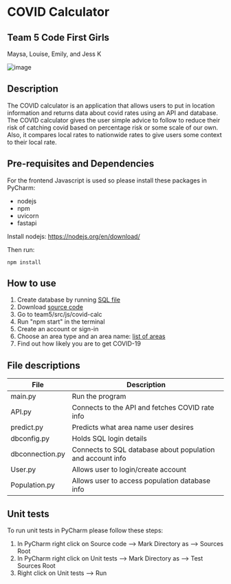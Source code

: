 # COVID Calculator

## Team 5 Code First Girls
Maysa, Louise, Emily, and Jess K

![image](https://user-images.githubusercontent.com/83308735/180663618-639532f5-18b1-4b8b-9bff-473e6c09f40d.png)

## Description

The COVID calculator is an application that allows users to put in location information and returns data about covid 
rates using an API and database. The COVID calculator gives the user simple advice to follow to reduce their risk of 
catching covid based on percentage risk or some scale of our own. Also, it compares local rates to nationwide rates to 
give users some context to their local rate.

## Pre-requisites and Dependencies
For the frontend Javascript is used so please install these packages in PyCharm:
* nodejs
* npm
* uvicorn
* fastapi

Install nodejs: https://nodejs.org/en/download/

Then run:

    npm install


## How to use

1. Create database by running [SQL file](https://github.com/jessicakan789/team5/tree/main/Database)
2. Download [source code](https://github.com/jessicakan789/team5/tree/main/Source%20code)
3. Go to team5/src/js/covid-calc
4. Run "npm start" in the terminal
5. Create an account or sign-in
6. Choose an area type and an area name:
[list of areas](https://github.com/jessicakan789/team5/tree/main/Research/area_names.txt)
7. Find out how likely you are to get COVID-19


## File descriptions

| File | Description |
| ------- | -------------------------- |
| main.py | Run the program |
| API.py | Connects to the API and fetches COVID rate info |
| predict.py | Predicts what area name user desires |
| dbconfig.py | Holds SQL login details |
| dbconnection.py | Connects to SQL database about population and account info |
| User.py | Allows user to login/create account |
| Population.py | Allows user to access population database info |

## Unit tests
To run unit tests in PyCharm please follow these steps:
1. In PyCharm right click on Source code --> Mark Directory as --> Sources Root
2. In PyCharm right click on Unit tests --> Mark Directory as --> Test Sources Root
3. Right click on Unit tests --> Run
